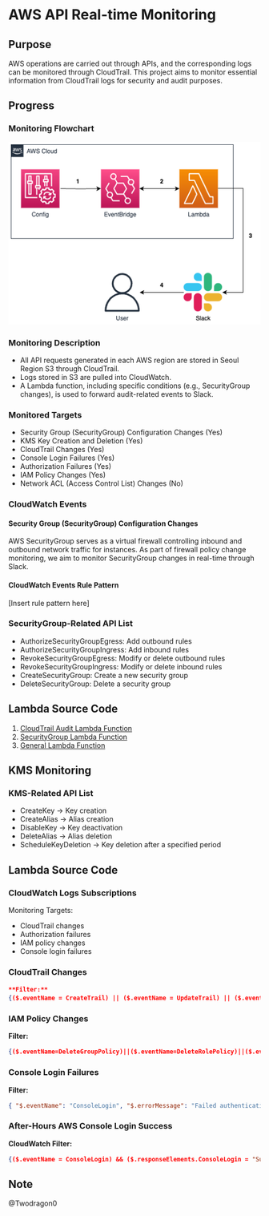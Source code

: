 # AWS API Real-time Monitoring

## Purpose
AWS operations are carried out through APIs, and the corresponding logs can be monitored through CloudTrail. This project aims to monitor essential information from CloudTrail logs for security and audit purposes.

## Progress

### Monitoring Flowchart
![Monitoring Flowchart](config.png)

### Monitoring Description
- All API requests generated in each AWS region are stored in Seoul Region S3 through CloudTrail.
- Logs stored in S3 are pulled into CloudWatch.
- A Lambda function, including specific conditions (e.g., SecurityGroup changes), is used to forward audit-related events to Slack.

### Monitored Targets
- Security Group (SecurityGroup) Configuration Changes (Yes)
- KMS Key Creation and Deletion (Yes)
- CloudTrail Changes (Yes)
- Console Login Failures (Yes)
- Authorization Failures (Yes)
- IAM Policy Changes (Yes)
- Network ACL (Access Control List) Changes (No)

### CloudWatch Events

#### Security Group (SecurityGroup) Configuration Changes
AWS SecurityGroup serves as a virtual firewall controlling inbound and outbound network traffic for instances. As part of firewall policy change monitoring, we aim to monitor SecurityGroup changes in real-time through Slack.

#### CloudWatch Events Rule Pattern
[Insert rule pattern here]

### SecurityGroup-Related API List
- AuthorizeSecurityGroupEgress: Add outbound rules
- AuthorizeSecurityGroupIngress: Add inbound rules
- RevokeSecurityGroupEgress: Modify or delete outbound rules
- RevokeSecurityGroupIngress: Modify or delete inbound rules
- CreateSecurityGroup: Create a new security group
- DeleteSecurityGroup: Delete a security group

## Lambda Source Code

1. [CloudTrail Audit Lambda Function](https://github.com/Twodragon0/Lambda/blob/main/Cloudtrail_Audit_lambda_function.py)
2. [SecurityGroup Lambda Function](https://github.com/Twodragon0/Lambda/blob/main/SG_lambda_function.py)
3. [General Lambda Function](https://github.com/Twodragon0/Lambda/blob/main/lambda_function.py)

## KMS Monitoring

### KMS-Related API List

- CreateKey → Key creation
- CreateAlias → Alias creation
- DisableKey → Key deactivation
- DeleteAlias → Alias deletion
- ScheduleKeyDeletion → Key deletion after a specified period

## Lambda Source Code

### CloudWatch Logs Subscriptions
Monitoring Targets:
- CloudTrail changes
- Authorization failures
- IAM policy changes
- Console login failures

### CloudTrail Changes
```json
**Filter:**
{($.eventName = CreateTrail) || ($.eventName = UpdateTrail) || ($.eventName = DeleteTrail) || ($.eventName = StartLogging) || ($.eventName = StopLogging)}
```
### IAM Policy Changes

**Filter:**
```json
{($.eventName=DeleteGroupPolicy)||($.eventName=DeleteRolePolicy)||($.eventName=DeleteUserPolicy)||($.eventName=PutGroupPolicy)||($.eventName=PutRolePolicy)||($.eventName=PutUserPolicy)||($.eventName=CreatePolicy)||($.eventName=DeletePolicy)||($.eventName=CreatePolicyVersion)||($.eventName=DeletePolicyVersion)||($.eventName=AttachRolePolicy)||($.eventName=DetachRolePolicy)||($.eventName=AttachUserPolicy)||($.eventName=DetachUserPolicy)||($.eventName=AttachGroupPolicy)||($.eventName=DetachGroupPolicy)}
```
### Console Login Failures

**Filter:**
```json
{ "$.eventName": "ConsoleLogin", "$.errorMessage": "Failed authentication" }
```

### After-Hours AWS Console Login Success

**CloudWatch Filter:**
```json
{($.eventName = ConsoleLogin) && ($.responseElements.ConsoleLogin = "Success")}
```

## Note
@Twodragon0
